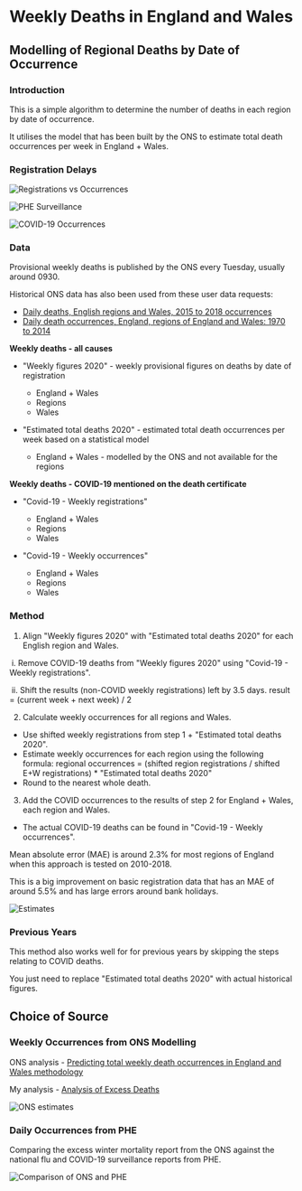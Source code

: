 # Weekly Deaths in England and Wales

## Modelling of Regional Deaths by Date of Occurrence

### Introduction

This is a simple algorithm to determine the number of deaths in each region by date of occurrence.

It utilises the model that has been built by the ONS to estimate total death occurrences per week in England + Wales.



### Registration Delays

![Registrations vs Occurrences](registrations.png)



![PHE Surveillance](phe-surveillance.png)



![COVID-19 Occurrences](covid-occurrences.png)





### Data

Provisional weekly deaths is published by the ONS every Tuesday, usually around 0930.

Historical ONS data has also been used from these user data requests:

- [Daily deaths, English regions and Wales, 2015 to 2018 occurrences](https://www.ons.gov.uk/redir/eyJhbGciOiJIUzI1NiJ9.eyJpbmRleCI6MSwicGFnZVNpemUiOjEwLCJ0ZXJtIjoiZGFpbHkiLCJwYWdlIjoxLCJ1cmkiOiIvcGVvcGxlcG9wdWxhdGlvbmFuZGNvbW11bml0eS9iaXJ0aHNkZWF0aHNhbmRtYXJyaWFnZXMvZGVhdGhzL2FkaG9jcy8xMTE4OWRhaWx5ZGVhdGhzZW5nbGlzaHJlZ2lvbnNhbmR3YWxlczIwMTV0bzIwMThvY2N1cnJlbmNlcyIsImxpc3RUeXBlIjoiZGF0YWxpc3QifQ.WuOkTV2mLtBVk33j2Saqpat_nrZdcPBbBVb7Gpr5sNI)
- [Daily death occurrences, England, regions of England and Wales: 1970 to 2014](https://www.ons.gov.uk/redir/eyJhbGciOiJIUzI1NiJ9.eyJpbmRleCI6OSwicGFnZVNpemUiOjEwLCJ0ZXJtIjoiZGFpbHkiLCJwYWdlIjoxLCJ1cmkiOiIvcGVvcGxlcG9wdWxhdGlvbmFuZGNvbW11bml0eS9iaXJ0aHNkZWF0aHNhbmRtYXJyaWFnZXMvZGVhdGhzL2FkaG9jcy8wMDU0NTlkYWlseWRlYXRob2NjdXJyZW5jZXNlbmdsYW5kcmVnaW9uc29mZW5nbGFuZGFuZHdhbGVzMTk3MHRvMjAxNCIsImxpc3RUeXBlIjoiZGF0YWxpc3QifQ.mnWlZXFTzvCGAhOBsIiSTCGM6GReevX6Sz5wVnmafSk)



**Weekly deaths - all causes**

- "Weekly figures 2020" - weekly provisional figures on deaths by date of registration

  - England + Wales
  - Regions
  - Wales

- "Estimated total deaths 2020" - estimated total death occurrences per week based on a statistical model

  - England + Wales - modelled by the ONS and not available for the regions



**Weekly deaths - COVID-19 mentioned on the death certificate**

- "Covid-19 - Weekly registrations"

  - England + Wales
  - Regions
  - Wales

- "Covid-19 - Weekly occurrences"

  - England + Wales
  - Regions
  - Wales

  

### Method

1) Align "Weekly figures 2020" with "Estimated total deaths 2020" for each English region and Wales.

​	i. Remove COVID-19 deaths from "Weekly figures 2020" using "Covid-19 - Weekly registrations".

​	ii. Shift the results (non-COVID weekly registrations) left by 3.5 days. result = (current week + next week) / 2

2) Calculate weekly occurrences for all regions and Wales.

 - Use shifted weekly registrations from step 1 + "Estimated total deaths 2020".
 - Estimate weekly occurrences for each region using the following formula:
   regional occurrences = (shifted region registrations / shifted E+W registrations) * "Estimated total deaths 2020"
 - Round to the nearest whole death.

3) Add the COVID occurrences to the results of step 2 for England + Wales, each region and Wales.

- The actual COVID-19 deaths can be found in "Covid-19 - Weekly occurrences".



Mean absolute error (MAE) is around 2.3% for most regions of England when this approach is tested on 2010-2018.

This is a big improvement on basic registration data that has an MAE of around 5.5% and has large errors around bank holidays.

![Estimates](estimates.png)



### Previous Years

This method also works well for for previous years by skipping the steps relating to COVID deaths.

You just need to replace "Estimated total deaths 2020" with actual historical figures.



## Choice of Source

### Weekly Occurrences from ONS Modelling

ONS analysis - [Predicting total weekly death occurrences in England and Wales methodology](https://www.ons.gov.uk/peoplepopulationandcommunity/birthsdeathsandmarriages/deaths/methodologies/predictingtotalweeklydeathoccurrencesinenglandandwalesmethodology)

My analysis - [Analysis of Excess Deaths](https://logiqx.github.io/ons-stats/data_prep/)



![ONS estimates](ons-estimates.png)



### Daily Occurrences from PHE

Comparing the excess winter mortality report from the ONS against the national flu and COVID-19 surveillance reports from PHE.



![Comparison of ONS and PHE](daily-comparison.png)

